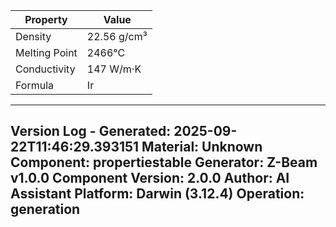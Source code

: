 | Property | Value |
|----------|-------|
| Density | 22.56 g/cm³ |
| Melting Point | 2466°C |
| Conductivity | 147 W/m·K |
| Formula | Ir |


---
Version Log - Generated: 2025-09-22T11:46:29.393151
Material: Unknown
Component: propertiestable
Generator: Z-Beam v1.0.0
Component Version: 2.0.0
Author: AI Assistant
Platform: Darwin (3.12.4)
Operation: generation
---